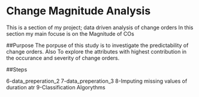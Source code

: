 # Change Magnitude Analysis
This is a section of my project; data driven analysis of change orders
In this section my main focuse is on the Magnitude of COs

##Purpose
The porpuse of this study is to investigate the predictability of change orders.
Also To explore the attributes with highest contribution in the occurance and severity of change orders.

##Steps

6-data_preperation_2
7-data_preperation_3
8-Imputing missing values of duration atr
9-Classification Algorythms
